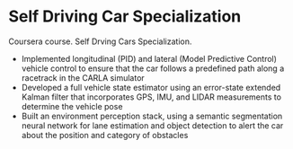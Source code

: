 # Self Driving Car Specialization
Coursera course. Self Drving Cars Specialization.

* Implemented longitudinal (PID) and lateral (Model Predictive Control) vehicle control to
ensure that the car follows a predefined path along a racetrack in the CARLA simulator
* Developed a full vehicle state estimator using an error-state extended Kalman filter that
incorporates GPS, IMU, and LIDAR measurements to determine the vehicle pose
* Built an environment perception stack, using a semantic segmentation neural network for
lane estimation and object detection to alert the car about the position and category of obstacles
